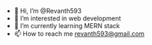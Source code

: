 - 👋 Hi, I’m @Revanth593
- 👀 I’m interested in web development
- 🌱 I’m currently learning MERN stack
- 📫 How to reach me revanth593@gmail.com

<!---
Revanth593/Revanth593 is a ✨ special ✨ repository because its `README.md` (this file) appears on your GitHub profile.
You can click the Preview link to take a look at your changes.
--->
